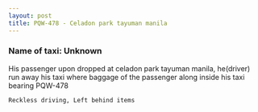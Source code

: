 ```yaml
---
layout: post
title: PQW-478 - Celadon park tayuman manila
---
```


### Name of taxi: Unknown

His passenger upon dropped at celadon park tayuman manila, he(driver) run away his taxi where baggage of the passenger along inside his taxi bearing PQW-478

```Reckless driving, Left behind items```
